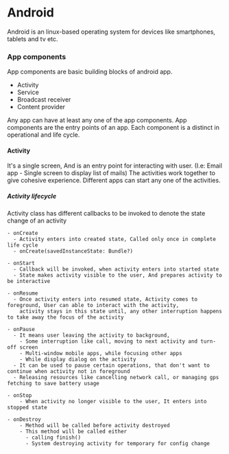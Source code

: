 # Android

  Android is an linux-based operating system for devices like smartphones, tablets and tv etc.

### App components

  App components are basic building blocks of android app. 

  - Activity
  - Service
  - Broadcast receiver
  - Content provider

  Any app can have at least any one of the app components. App components are the entry points of an app.
  Each component is a distinct in operational and life cycle.

#### Activity

  It's a single screen, And is an entry point for interacting with user. (I.e: Email app - Single screen to display list of mails)
  The activities work together to give cohesive experience. Different apps can start any one of the activities. 

##### Activity lifecycle

  Activity class has different callbacks to be invoked to denote the state change of an activity

    - onCreate 
      - Activity enters into created state, Called only once in complete life cycle
      - onCreate(savedInstanceState: Bundle?) 

    - onStart
      - Callback will be invoked, when activity enters into started state
      - State makes activity visible to the user, And prepares activity to be interactive

    - onResume
      - Once activity enters into resumed state, Activity comes to foreground, User can able to interact with the activity,
        activity stays in this state until, any other interruption happens to take away the focus of the activity
      
    - onPause
      - It means user leaving the activity to background,
        - Some interruption like call, moving to next activity and turn-off screen
        - Multi-window mobile apps, while focusing other apps
        - While display dialog on the activity
      - It can be used to pause certain operations, that don't want to continue when activity not in foreground
      - Releasing resources like cancelling network call, or managing gps fetching to save battery usage

    - onStop
        - When activity no longer visible to the user, It enters into stopped state
        
    - onDestroy
        - Method will be called before activity destroyed
        - This method will be called either 
          - calling finish() 
          - System destroying activity for temporary for config change




